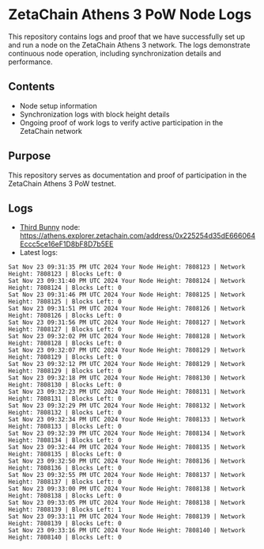 # ZetaChain Athens 3 PoW Node Logs
This repository contains logs and proof that we have successfully set up and run a node on the ZetaChain Athens 3 network. The logs demonstrate continuous node operation, including synchronization details and performance.

## Contents
- Node setup information
- Synchronization logs with block height details
- Ongoing proof of work logs to verify active participation in the ZetaChain network

## Purpose
This repository serves as documentation and proof of participation in the ZetaChain Athens 3 PoW testnet.

## Logs

- [Third Bunny](https://thirdbunny.xyz/) node: https://athens.explorer.zetachain.com/address/0x225254d35dE666064Eccc5ce16eF1D8bF8D7b5EE
- Latest logs:
```
Sat Nov 23 09:31:35 PM UTC 2024 Your Node Height: 7808123 | Network Height: 7808123 | Blocks Left: 0
Sat Nov 23 09:31:40 PM UTC 2024 Your Node Height: 7808124 | Network Height: 7808124 | Blocks Left: 0
Sat Nov 23 09:31:46 PM UTC 2024 Your Node Height: 7808125 | Network Height: 7808125 | Blocks Left: 0
Sat Nov 23 09:31:51 PM UTC 2024 Your Node Height: 7808126 | Network Height: 7808126 | Blocks Left: 0
Sat Nov 23 09:31:56 PM UTC 2024 Your Node Height: 7808127 | Network Height: 7808127 | Blocks Left: 0
Sat Nov 23 09:32:02 PM UTC 2024 Your Node Height: 7808128 | Network Height: 7808128 | Blocks Left: 0
Sat Nov 23 09:32:07 PM UTC 2024 Your Node Height: 7808129 | Network Height: 7808129 | Blocks Left: 0
Sat Nov 23 09:32:12 PM UTC 2024 Your Node Height: 7808129 | Network Height: 7808129 | Blocks Left: 0
Sat Nov 23 09:32:18 PM UTC 2024 Your Node Height: 7808130 | Network Height: 7808130 | Blocks Left: 0
Sat Nov 23 09:32:23 PM UTC 2024 Your Node Height: 7808131 | Network Height: 7808131 | Blocks Left: 0
Sat Nov 23 09:32:29 PM UTC 2024 Your Node Height: 7808132 | Network Height: 7808132 | Blocks Left: 0
Sat Nov 23 09:32:34 PM UTC 2024 Your Node Height: 7808133 | Network Height: 7808133 | Blocks Left: 0
Sat Nov 23 09:32:39 PM UTC 2024 Your Node Height: 7808134 | Network Height: 7808134 | Blocks Left: 0
Sat Nov 23 09:32:44 PM UTC 2024 Your Node Height: 7808135 | Network Height: 7808135 | Blocks Left: 0
Sat Nov 23 09:32:50 PM UTC 2024 Your Node Height: 7808136 | Network Height: 7808136 | Blocks Left: 0
Sat Nov 23 09:32:55 PM UTC 2024 Your Node Height: 7808137 | Network Height: 7808137 | Blocks Left: 0
Sat Nov 23 09:33:00 PM UTC 2024 Your Node Height: 7808138 | Network Height: 7808138 | Blocks Left: 0
Sat Nov 23 09:33:05 PM UTC 2024 Your Node Height: 7808138 | Network Height: 7808139 | Blocks Left: 1
Sat Nov 23 09:33:11 PM UTC 2024 Your Node Height: 7808139 | Network Height: 7808139 | Blocks Left: 0
Sat Nov 23 09:33:16 PM UTC 2024 Your Node Height: 7808140 | Network Height: 7808140 | Blocks Left: 0
```
